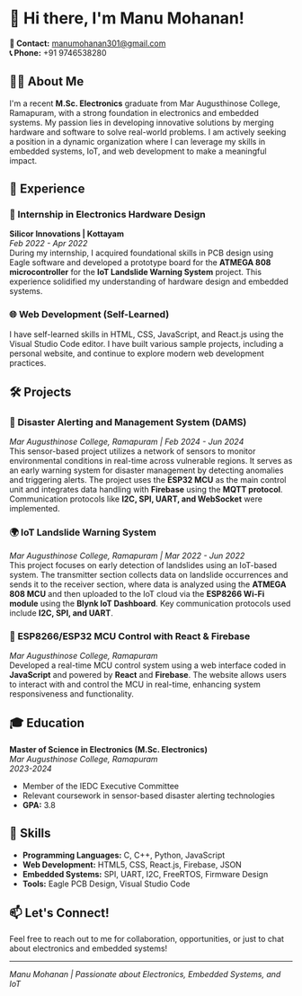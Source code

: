 # 👋 Hi there, I'm Manu Mohanan!

**📧 Contact:** [manumohanan301@gmail.com](mailto:manumohanan301@gmail.com)  
**📞 Phone:** +91 9746538280  

## 👨‍🎓 About Me

I'm a recent **M.Sc. Electronics** graduate from Mar Augusthinose College, Ramapuram, with a strong foundation in electronics and embedded systems. My passion lies in developing innovative solutions by merging hardware and software to solve real-world problems. I am actively seeking a position in a dynamic organization where I can leverage my skills in embedded systems, IoT, and web development to make a meaningful impact.

## 💼 Experience

### 🌟 Internship in Electronics Hardware Design  
**Silicor Innovations | Kottayam**  
*Feb 2022 - Apr 2022*  
During my internship, I acquired foundational skills in PCB design using Eagle software and developed a prototype board for the **ATMEGA 808 microcontroller** for the **IoT Landslide Warning System** project. This experience solidified my understanding of hardware design and embedded systems.

### 🌐 Web Development (Self-Learned)  
I have self-learned skills in HTML, CSS, JavaScript, and React.js using the Visual Studio Code editor. I have built various sample projects, including a personal website, and continue to explore modern web development practices.

## 🛠 Projects

### 📡 Disaster Alerting and Management System (DAMS)  
*Mar Augusthinose College, Ramapuram | Feb 2024 - Jun 2024*  
This sensor-based project utilizes a network of sensors to monitor environmental conditions in real-time across vulnerable regions. It serves as an early warning system for disaster management by detecting anomalies and triggering alerts. The project uses the **ESP32 MCU** as the main control unit and integrates data handling with **Firebase** using the **MQTT protocol**. Communication protocols like **I2C, SPI, UART, and WebSocket** were implemented.

### 🌍 IoT Landslide Warning System  
*Mar Augusthinose College, Ramapuram | Mar 2022 - Jun 2022*  
This project focuses on early detection of landslides using an IoT-based system. The transmitter section collects data on landslide occurrences and sends it to the receiver section, where data is analyzed using the **ATMEGA 808 MCU** and then uploaded to the IoT cloud via the **ESP8266 Wi-Fi module** using the **Blynk IoT Dashboard**. Key communication protocols used include **I2C, SPI, and UART**.

### 🔧 ESP8266/ESP32 MCU Control with React & Firebase  
*Mar Augusthinose College, Ramapuram*  
Developed a real-time MCU control system using a web interface coded in **JavaScript** and powered by **React** and **Firebase**. The website allows users to interact with and control the MCU in real-time, enhancing system responsiveness and functionality.

## 🎓 Education

**Master of Science in Electronics (M.Sc. Electronics)**  
*Mar Augusthinose College, Ramapuram*  
*2023-2024*  
- Member of the IEDC Executive Committee  
- Relevant coursework in sensor-based disaster alerting technologies  
- **GPA:** 3.8

## 🧰 Skills

- **Programming Languages:** C, C++, Python, JavaScript  
- **Web Development:** HTML5, CSS, React.js, Firebase, JSON  
- **Embedded Systems:** SPI, UART, I2C, FreeRTOS, Firmware Design  
- **Tools:** Eagle PCB Design, Visual Studio Code  

## 📫 Let's Connect!

Feel free to reach out to me for collaboration, opportunities, or just to chat about electronics and embedded systems!

---

*Manu Mohanan | Passionate about Electronics, Embedded Systems, and IoT*
